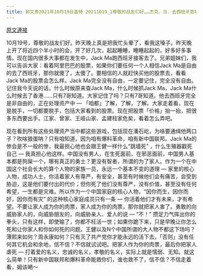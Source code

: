```yaml
---
title: 郭文贵2021年10月19日盖特 20211019_1尊敬的战友们好……杰克．马．去西班牙意味着什么？
---
```


[原文連接](https://gnews.org/ThreadView/53483186)

10月19号，尊敬的战友们好。昨天晚上真是把我忙头晕了，看我这嗓子。昨天晚上开了将近四个半小时的会，开了好几次，起起睡睡，睡睡起起的，好多好多事情。现在国内很多大事都在发生中，Jack Ma跑西班牙接客去了。兄弟姐妹们，我可以告诉大家：看着阿里巴巴的股票，如果你们要任何一个人相信Jack Ma是自由的去了西班牙，那你就傻了，太傻了。要相信的人就赶快买他的股票去，看看Jack Ma的股票会怎么样。Jack Ma完全没有自由，一定要记住，完全没有自由。记住我今天说的话，什么时候原来查Jack Ma，什么时候抓Jack Ma，Jack Ma什么时候去了香港……只有7哥知道。大家记住了吗？只有7哥知道。他去西班牙完全是非自由的，正在处理资产中 — 「咱都」了解，了解，了解。大家走着看，现在是脱手，一切都要脱手，包括大家看到的股票。现在把股票「价格」抬一抬，把很多东西要出手。江家、曾家、王岐山家、孟建柱家危矣，看着怎么弄吧。


现在看到所有这些处理资产当中都这些游戏，包括现在潘石屹，为啥要通缉他两口子？吹啥狼蛋呐？只有咱知道，因为咱有爆料革命，咱有新中国联邦。Jack Ma的惨会是不一般的惨，我最担心他也会跟王健一样什么“跳墙死” ，什么生殖器戳死自己 — 我真担心他这样。中国没有男人，在生死面前，在邪恶面前，中国男人基本都是狗屎一个，哪有真正的勇士？更没有智者，所谓的为了家人。作为一个在中国这个社会长大的算个人物的家族一员，永远一个基本不变的道理 — 家里的核心人物，成功人士，你活着家人有尊严，有安全，甚至有时候他们会有痛苦，会受到胁迫，这是他们要付出的代价；但你死了他们没有尊严，没有价值，甚至没有任何希望，一生都是灾难。所以作为一个中国家庭的核心人物，“因你而生，因你而好，因你而有灾” 的这种核心家庭成员只有一条 — 你活着他们才有未来，才有希望。不要让家人成为你的肉票，家人成为你的肉票，那你就把家人害了。勇敢的向威胁家人的，向威胁朋友的，向威胁亲人、爱人的说 — “不！”  攒足力气挥出你的拳头，只有这样，即使输了，你都不枉活一世；如果你跪下来，只是早晚让你怎么死和让你家人和你如何死的问题。王健以及N个中国所谓的大人物不都这下场吗？薄熙来如何？周永康如何？只有灭了共产党你才能永远的活下去，「否则」没有任何其它机会和余地，信不信？不信就试试吧。把家人作为你的肉票，最后你把家人虐死 — 打着爱的名义，忠诚的名义，孝敬的名义，实际上就是懦弱、无知。就这么简单！只有新中国联邦和爆料革命能救你们，谁也救不了，信不信？不信走着看，姆该嗮～
